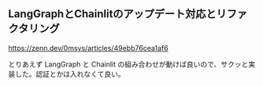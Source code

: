 ## LangGraphとChainlitのアップデート対応とリファクタリング
https://zenn.dev/0msys/articles/49ebb76cea1af6

とりあえず LangGraph と Chainlit の組み合わせが動けば良いので、サクッと実装した。認証とかは入れなくて良い。
